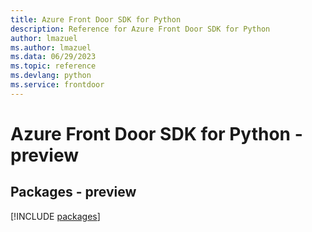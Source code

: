 ```yaml
---
title: Azure Front Door SDK for Python
description: Reference for Azure Front Door SDK for Python
author: lmazuel
ms.author: lmazuel
ms.data: 06/29/2023
ms.topic: reference
ms.devlang: python
ms.service: frontdoor
---
```

# Azure Front Door SDK for Python - preview
## Packages - preview
[!INCLUDE [packages](front-door-index.md)]